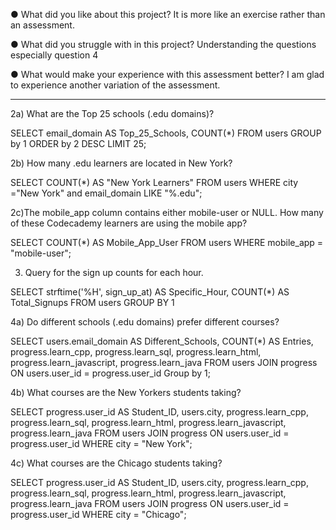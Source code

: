 
●  	What did you like about this project?
It is more like an exercise rather than an assessment.

●  	What did you struggle with in this project?
Understanding the questions especially question 4

●  	What would make your experience with this assessment better?
I am glad to experience another variation of the assessment.

-----------------------------------------------------------------------------------------------------------------------

2a) What are the Top 25 schools (.edu domains)?

SELECT email_domain AS Top_25_Schools, COUNT(*)
FROM users
GROUP by 1
ORDER by 2 DESC
LIMIT 25;


2b) How many .edu learners are located in New York?

SELECT COUNT(*) AS "New York Learners"
FROM users
WHERE city ="New York" and email_domain LIKE "%.edu";


2c)The mobile_app column contains either mobile-user or NULL. How many of these Codecademy learners are using the mobile app?

SELECT COUNT(*) AS Mobile_App_User
FROM users 
WHERE mobile_app = "mobile-user";


3) Query for the sign up counts for each hour.

SELECT strftime('%H', sign_up_at) AS Specific_Hour, 
COUNT(*) AS Total_Signups
FROM users
GROUP BY 1


4a) Do different schools (.edu domains) prefer different courses?

SELECT users.email_domain AS Different_Schools, COUNT(*) AS Entries,
progress.learn_cpp,
progress.learn_sql,
progress.learn_html,
progress.learn_javascript,
progress.learn_java
FROM users
JOIN progress
ON users.user_id = progress.user_id
Group by 1;


4b) What courses are the New Yorkers students taking?

SELECT progress.user_id AS Student_ID, 
users.city, 
progress.learn_cpp, 
progress.learn_sql, 
progress.learn_html, 
progress.learn_javascript, progress.learn_java
FROM users
JOIN progress
ON users.user_id = progress.user_id 
WHERE city = "New York";


4c) What courses are the Chicago students taking?

SELECT progress.user_id AS Student_ID, 
users.city, 
progress.learn_cpp, 
progress.learn_sql, 
progress.learn_html, 
progress.learn_javascript, 
progress.learn_java
FROM users
JOIN progress
ON users.user_id = progress.user_id 
WHERE city = "Chicago";

